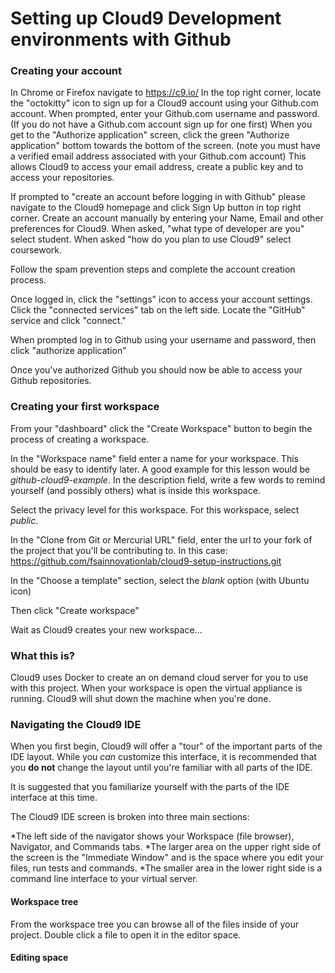 # Setting up Cloud9 Development environments with Github

### Creating your account
In Chrome or Firefox navigate to https://c9.io/
In the top right corner, locate the "octokitty" icon to sign up for a Cloud9 account using your Github.com account.
When prompted, enter your Github.com username and password. (If you do not have a Github.com account sign up for one first)
When you get to the "Authorize application" screen, click the green "Authorize application" bottom towards the bottom of the screen. (note you must have a verified email address associated with your Github.com account)
This allows Cloud9 to access your email address, create a public key and to access your repositories. 

If prompted to "create an account before logging in with Github" please navigate to the Cloud9 homepage and click Sign Up button in top right corner. Create an account manually by entering your Name, Email and other preferences for Cloud9. When asked, "what type of developer are you" select student. When asked "how do you plan to use Cloud9" select coursework.

Follow the spam prevention steps and complete the account creation process.

Once logged in, click the "settings" icon to access your account settings. Click the "connected services" tab on the left side. Locate the "GitHub" service and click "connect."

When prompted log in to Github using your username and password, then click "authorize application"

Once you've authorized Github you should now be able to access your Github repositories.

### Creating your first workspace
From your "dashboard" click the "Create Workspace" button to begin the process of creating a workspace. 

In the "Workspace name" field enter a name for your workspace. This should be easy to identify later. A good example for this lesson would be *github-cloud9-example*. In the description field, write a few words to remind yourself (and possibly others) what is inside this workspace.

Select the privacy level for this workspace. For this workspace, select *public*.

In the "Clone from Git or Mercurial URL" field, enter the url to your fork of the project that you'll be contributing to. In this case: https://github.com/fsainnovationlab/cloud9-setup-instructions.git 

In the "Choose a template" section, select the *blank* option (with Ubuntu icon)

Then click "Create workspace"

Wait as Cloud9 creates your new workspace...

### What this is?

Cloud9 uses Docker to create an on demand cloud server for you to use with this project. When your workspace is open the virtual appliance is running. Cloud9 will shut down the machine when you're done.

### Navigating the Cloud9 IDE

When you first begin, Cloud9 will offer a "tour" of the important parts of the IDE layout. While you *can* customize this interface, it is recommended that you **do not** change the layout until you're familiar with all parts of the IDE.

It is suggested that you familiarize yourself with the parts of the IDE interface at this time.

The Cloud9 IDE screen is broken into three main sections:

*The left side of the navigator shows your Workspace (file browser), Navigator, and Commands tabs.
*The larger area on the upper right side of the screen is the "Immediate Window" and is the space where you edit your files, run tests and commands. 
*The smaller area in the lower right side is a command line interface to your virtual server.

#### Workspace tree
From the workspace tree you can browse all of the files inside of your project. Double click a file to open it in the editor space.

#### Editing space

